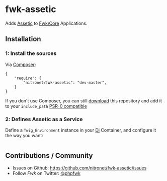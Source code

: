# fwk-assetic

Adds [Assetic](https://github.com/kriswallsmith/assetic) to [Fwk\Core](https://github.com/fwk/Core) Applications.

## Installation

### 1: Install the sources

Via [Composer](http://getcomposer.org):

```
{
    "require": {
        "nitronet/fwk-assetic": "dev-master",
    }
}
```

If you don't use Composer, you can still [download](https://github.com/nitronet/fwk-assetic/zipball/master) this repository and add it
to your ```include_path``` [PSR-0 compatible](https://github.com/php-fig/fig-standards/blob/master/accepted/PSR-0.md)

### 2: Defines Assetic as a Service

Define a ```Twig_Environment``` instance in your [Di](https://github.com/fwk/Di) Container, and configure it the way you want:

``` xml

```

## Contributions / Community

- Issues on Github: https://github.com/nitronet/fwk-assetic/issues
- Follow *Fwk* on Twitter: [@phpfwk](https://twitter.com/phpfwk)
